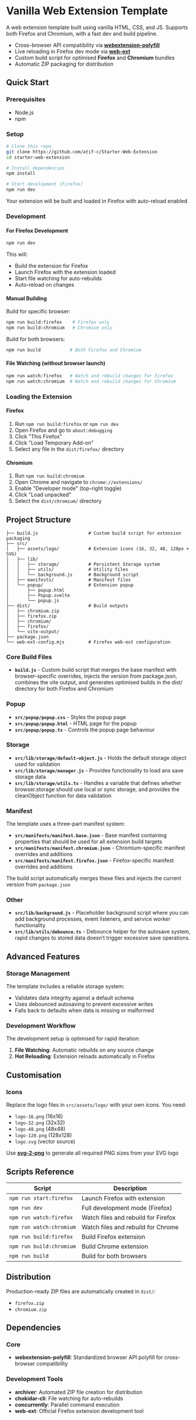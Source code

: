 # Vanilla Web Extension Template

A web extension template built using vanilla HTML, CSS, and JS. Supports both Firefox and Chromium, with a fast dev and build pipeline.

-   Cross-browser API compatibility via [**webextension-polyfill**](https://github.com/mozilla/webextension-polyfill)
-   Live reloading in Firefox dev mode via [**web-ext**](https://github.com/mozilla/web-ext)
-   Custom build script for optimised **Firefox** and **Chromium** bundles
-   Automatic ZIP packaging for distribution

## Quick Start

### Prerequisites

-   Node.js
-   npm

### Setup

```bash
# Clone this repo
git clone https://github.com/atif-c/Starter-Web-Extension
cd starter-web-extension

# Install dependencies
npm install

# Start development (Firefox)
npm run dev
```

Your extension will be built and loaded in Firefox with auto-reload enabled

### Development

#### For Firefox Development

```bash
npm run dev
```

This will:

-   Build the extension for Firefox
-   Launch Firefox with the extension loaded
-   Start file watching for auto-rebuilds
-   Auto-reload on changes

#### Manual Building

Build for specific browser:

```bash
npm run build:firefox    # Firefox only
npm run build:chromium   # Chromium only
```

Build for both browsers:

```bash
npm run build           # Both Firefox and Chromium
```

#### File Watching (without browser launch)

```bash
npm run watch:firefox   # Watch and rebuild changes for Firefox
npm run watch:chromium  # Watch and rebuild changes for Chromium
```

### Loading the Extension

#### Firefox

1. Run `npm run build:firefox` or `npm run dev`
2. Open Firefox and go to `about:debugging`
3. Click "This Firefox"
4. Click "Load Temporary Add-on"
5. Select any file in the `dist/firefox/` directory

#### Chromium

1. Run `npm run build:chromium`
2. Open Chrome and navigate to `chrome://extensions/`
3. Enable "Developer mode" (top-right toggle)
4. Click "Load unpacked"
5. Select the `dist/chromium/` directory

## Project Structure

```
├── build.js                   # Custom build script for extension packaging
├── src/
│   ├── assets/logo/           # Extension icons (16, 32, 48, 128px + SVG)
│   ├── lib/
│   │   ├── storage/           # Persistent Storage system
│   │   ├── utils/             # Utility files
│   │   └── background.js      # Background script
│   ├── manifests/             # Manifest files
│   └── popup/                 # Extension popup
│       ├── popup.html
│       ├── Popup.svelte
│       └── popup.js
├── dist/                      # Build outputs
│   ├── chromium.zip
│   ├── firefox.zip
│   ├── chromium/
│   ├── firefox/
│   └── vite-output/
├── package.json
└── web-ext-config.mjs         # Firefox web-ext configuration
```

### Core Build Files

-   **`build.js`** - Custom build script that merges the base manifest with browser-specific overrides, injects the version from package.json, combines the vite output, and generates optimised builds in the dist/ directory for both Firefox and Chromium

### Popup

-   **`src/popup/popup.css`** - Styles the popup page
-   **`src/popup/popup.html`** - HTML page for the popup
-   **`src/popup/popup.ts`** - Controls the popup page behaviour

### Storage

-   **`src/lib/storage/default-object.js`** - Holds the default storage object used for validation
-   **`src/lib/storage/manager.js`** - Provides functionality to load ans save storage data
-   **`src/lib/storage/utils.ts`** - Handles a variable that defines whether browser.storage should use local or sync storage, and provides the cleanObject function for data validation

### Manifest

The template uses a three-part manifest system:

-   **`src/manifests/manifest.base.json`** - Base manifest containing properties that should be used for all extension build targets
-   **`src/manifests/manifest.chromium.json`** - Chromium-specific manifest overrides and additions
-   **`src/manifests/manifest.firefox.json`** - Firefox-specific manifest overrides and additions

The build script automatically merges these files and injects the current version from `package.json`

### Other

-   **`src/lib/background.js`** - Placeholder background script where you can add background processes, event listeners, and service worker functionality
-   **`src/lib/utils/debounce.ts`** - Debounce helper for the autosave system, rapid changes to stored data doesn’t trigger excessive save operations.

## Advanced Features

### Storage Management

The template includes a reliable storage system:

-   Validates data integrity against a default schema
-   Uses debounced autosaving to prevent excessive writes
-   Falls back to defaults when data is missing or malformed

### Development Workflow

The development setup is optimised for rapid iteration:

1. **File Watching**: Automatic rebuilds on any source change
2. **Hot Reloading**: Extension reloads automatically in Firefox

## Customisation

### Icons

Replace the logo files in `src/assets/logo/` with your own icons. You need:

-   `logo-16.png` (16x16)
-   `logo-32.png` (32x32)
-   `logo-48.png` (48x48)
-   `logo-128.png` (128x128)
-   `logo.svg` (vector source)

Use [**svg-2-png**](https://github.com/atif-c/svg-2-png) to generate all required PNG sizes from your SVG logo

## Scripts Reference

| Script                   | Description                         |
| ------------------------ | ----------------------------------- |
| `npm run start:firefox`  | Launch Firefox with extension       |
| `npm run dev`            | Full development mode (Firefox)     |
| `npm run watch:firefox`  | Watch files and rebuild for Firefox |
| `npm run watch:chromium` | Watch files and rebuild for Chrome  |
| `npm run build:firefox`  | Build Firefox extension             |
| `npm run build:chromium` | Build Chrome extension              |
| `npm run build`          | Build for both browsers             |

## Distribution

Production-ready ZIP files are automatically created in `dist/`:

-   `firefox.zip`
-   `chromium.zip`

## Dependencies

### Core

-   **webextension-polyfill**: Standardized browser API polyfill for cross-browser compatibility

### Development Tools

-   **archiver**: Automated ZIP file creation for distribution
-   **chokidar-cli**: File watching for auto-rebuilds
-   **concurrently**: Parallel command execution
-   **web-ext**: Official Firefox extension development tool
